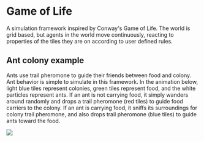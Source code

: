# Game of Life
A simulation framework inspired by Conway's Game of Life. The world is grid based, but agents in the world move continuously, reacting to properties of the tiles they are on according to user defined rules.

## Ant colony example
Ants use trail pheromone to guide their friends between food and colony. Ant behavior is simple to simulate in this framework. In the animation below, light blue tiles represent colonies, green tiles represent food, and the white particles represent ants. If an ant is not carrying food, it simply wanders around randomly and drops a trail pheromone (red tiles) to guide food carriers to the colony. If an ant is carrying food, it sniffs its surroundings for colony trail pheromone, and also drops trail pheromone (blue tiles) to guide ants toward the food.

![](demo.gif)
